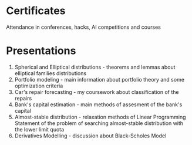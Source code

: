 # Certificates
Attendance in conferences, hacks, AI competitions and courses

# Presentations
1. Spherical and Elliptical distributions - theorems and lemmas about elliptical families distributions
2. Portfolio modeling - main information about portfolio theory and some optimization criteria
3. Car's repair forecasting - my coursework about classification of the repairs
4. Bank's capital estimation - main methods of assesment of the bank's capital
5. Almost-stable distribution - relaxation methods of Linear Programming Statement of the problem of searching almost-stable distribution with the lower limit quota
6. Derivatives Modelling - discussion about Black-Scholes Model
